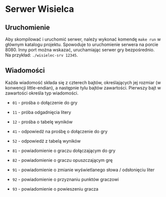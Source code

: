 # Serwer Wisielca

## Uruchomienie
Aby skompilować i uruchomić serwer, należy wykonać komendę `make run` w głównym katalogu projektu.
Spowoduje to uruchomienie serwera na porcie 8080. Inny port można wskazać, uruchamiając serwer gry bezpośrednio.
Na przykład: `./wisielec-srv 12345`.

## Wiadomości
Każda wiadomość składa się z czterech bajtów, określających jej rozmiar (w konwencji little-endian),
a następnie tylu bajtów zawartości. Pierwszy bajt w zawartości określa typ wiadomości.

* `01` - prośba o dołączenie do gry
* `11` - próba odgadnięcia litery
* `12` - prośba o tabelę wyników

* `41` - odpowiedź na prośbę o dołączenie do gry
* `52` - odpowiedź z tabelą wyników

* `81` - powiadomienie o graczu dołączającym do gry
* `82` - powiadomienie o graczu opuszczającym grę
* `91` - powiadomienie o zmianie wyświetlanego słowa / odsłonięciu liter
* `92` - powiadomienie o przyznaniu punktów graczowi
* `93` - powiadomienie o powieszeniu gracza